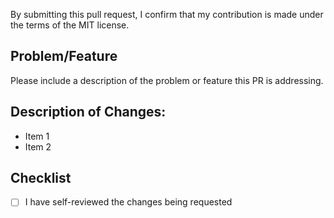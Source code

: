 By submitting this pull request, I confirm that my contribution is made under the terms of the MIT license.

## Problem/Feature

Please include a description of the problem or feature this PR is addressing.

## Description of Changes:

- Item 1
- Item 2

## Checklist

- [ ] I have self-reviewed the changes being requested
